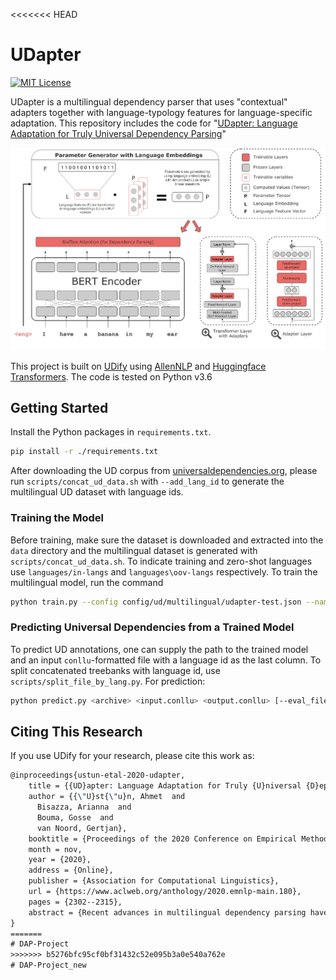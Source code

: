 <<<<<<< HEAD
# UDapter

[![MIT License](https://img.shields.io/badge/License-MIT-green.svg)](LICENSE)

UDapter is a multilingual dependency parser that uses "contextual" adapters together with language-typology features for language-specific adaptation. This repository includes the code for "[UDapter: Language Adaptation for Truly Universal Dependency Parsing](https://arxiv.org/abs/2004.14327)" 

[![UDify Model Architecture](docs/model.png)](https://arxiv.org/pdf/1904.02099.pdf)

This project is built on [UDify](https://github.com/Hyperparticle/udify) using [AllenNLP](https://allennlp.org/) and [Huggingface Transformers](https://github.com/huggingface/transformers). The code is tested on Python v3.6 

## Getting Started

Install the Python packages in `requirements.txt`. 
```bash
pip install -r ./requirements.txt
```

After downloading the UD corpus from [universaldependencies.org](https://universaldependencies.org/), please run `scripts/concat_ud_data.sh` with `--add_lang_id` to generate the multilingual UD dataset with language ids.

### Training the Model

Before training, make sure the dataset is downloaded and extracted into the `data` directory and the multilingual 
dataset is generated with `scripts/concat_ud_data.sh`. To indicate training and zero-shot languages use `languages/in-langs` and `languages\oov-langs` respectively. To train the multilingual model, 
run the command

```bash
python train.py --config config/ud/multilingual/udapter-test.json --name udapter
```

### Predicting Universal Dependencies from a Trained Model

To predict UD annotations, one can supply the path to the trained model and an input `conllu`-formatted file with a language id as the last column. To split concatenated treebanks with language id, use `scripts/split_file_by_lang.py`. For prediction: 

```bash
python predict.py <archive> <input.conllu> <output.conllu> [--eval_file results.json]
```

## Citing This Research

If you use UDify for your research, please cite this work as:

```latex
@inproceedings{ustun-etal-2020-udapter,
    title = {{UD}apter: Language Adaptation for Truly {U}niversal {D}ependency Parsing},
    author = {{\"U}st{\"u}n, Ahmet  and
      Bisazza, Arianna  and
      Bouma, Gosse  and
      van Noord, Gertjan},
    booktitle = {Proceedings of the 2020 Conference on Empirical Methods in Natural Language Processing (EMNLP)},
    month = nov,
    year = {2020},
    address = {Online},
    publisher = {Association for Computational Linguistics},
    url = {https://www.aclweb.org/anthology/2020.emnlp-main.180},
    pages = {2302--2315},
    abstract = {Recent advances in multilingual dependency parsing have brought the idea of a truly universal parser closer to reality. However, cross-language interference and restrained model capacity remain major obstacles. To address this, we propose a novel multilingual task adaptation approach based on contextual parameter generation and adapter modules. This approach enables to learn adapters via language embeddings while sharing model parameters across languages. It also allows for an easy but effective integration of existing linguistic typology features into the parsing network. The resulting parser, UDapter, outperforms strong monolingual and multilingual baselines on the majority of both high-resource and low-resource (zero-shot) languages, showing the success of the proposed adaptation approach. Our in-depth analyses show that soft parameter sharing via typological features is key to this success.},
}
=======
# DAP-Project
>>>>>>> b5276bfc95cf0bf31432c52e095b3a0e540a762e
# DAP-Project_new
